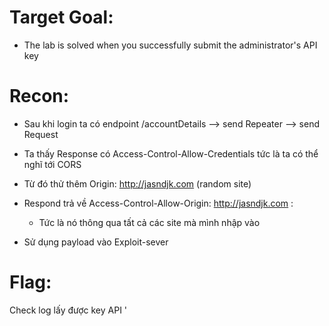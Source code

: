 
# Target Goal: 
- The lab is solved when you successfully submit the administrator's API key

# Recon: 
- Sau khi login ta có endpoint /accountDetails --> send Repeater --> send Request 
- Ta thấy Response có Access-Control-Allow-Credentials tức là ta có thể nghĩ tới CORS
    
- Từ đó thử thêm Origin: http://jasndjk.com (random site)
    
- Respond trả về  Access-Control-Allow-Origin: http://jasndjk.com :
    + Tức là nó thông qua tất cả các site mà mình nhập vào
    
- Sử dụng payload vào Exploit-sever

# Flag: 
Check log lấy được key API '
